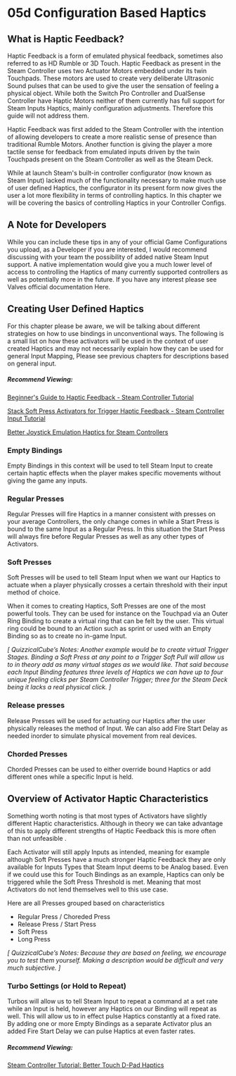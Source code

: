 # 05d Configuration Based Haptics

## What is Haptic Feedback?

Haptic Feedback is  a form of emulated physical feedback, sometimes also referred to as HD Rumble or 3D Touch. Haptic Feedback as present in the Steam Controller uses two Actuator Motors embedded under its twin Touchpads. These motors are used to create very deliberate Ultrasonic Sound pulses that can be used to give the user the sensation of feeling a physical object. While both the Switch Pro Controller and DualSense Controller have Haptic Motors neither of them currently has full support for Steam Inputs Haptics, mainly configuration adjustments. Therefore this guide will not address them.

Haptic Feedback was first added to the Steam Controller with the intention of allowing developers to create a more realistic sense of presence than traditional Rumble Motors. Another function is giving the player a more tactile sense for feedback from emulated inputs driven by the twin Touchpads present on the Steam Controller as well as the Steam Deck.

While at launch Steam's built-in controller configurator (now known as Steam Input) lacked much of the functionality necessary to make much use of user defined Haptics, the configurator in its present form now gives the user a lot more flexibility in terms of controlling haptics.
In this chapter we will be covering the basics of controlling Haptics in your Controller Configs.

## A Note for Developers

While you can include these tips in any of your official Game Configurations you upload, as a Developer if you are interested, I would recommend discussing with your team the possibility of added native Steam Input support. A native implementation would give you a much lower level of access to controlling the Haptics of many currently supported controllers as well as potentially more in the future. If you have any interest please see Valves official documentation Here.

## Creating User Defined Haptics

For this chapter please be aware, we will be talking about different strategies on how to use bindings in unconventional ways. The following is a small list on how these activators will be used in the context of user created Haptics and may not necessarily explain how they can be used for general Input Mapping, Please see previous chapters for descriptions based on general input.

##### Recommend Viewing:


[Beginner's Guide to Haptic Feedback - Steam Controller Tutorial](https://youtu.be/VpPUgmcV7Ps "Haptics / Rumble - Beginner's Guide to Haptic Feedback - Steam Controller Tutorial / Tip - By RambleTan")

[Stack Soft Press Activators for Trigger Haptic Feedback - Steam Controller Input Tutorial](https://youtu.be/nz12OaZRTao "Stack Soft Press Activators for Trigger Haptic Feedback - Steam Controller Input Tutorial - By RambleTan")

[Better Joystick Emulation Haptics for Steam Controllers](https://youtu.be/HGgBzs-N0Fo "Better Joystick Emulation Haptics for Steam Controllers - By QuizzicalCube")

### Empty Bindings

Empty Bindings in this context will be used to tell Steam Input to create certain haptic effects when the player makes specific movements without giving the game any inputs.

### Regular Presses

Regular Presses will fire Haptics in a manner consistent with presses on your average Controllers, the only change comes in while a Start Press is bound to the same Input as a Regular Press. In this situation the Start Press will always fire before Regular Presses as well as any other types of Activators.

### Soft Presses

Soft Presses will be used to tell Steam Input when we want our Haptics to actuate when a player physically crosses a certain threshold with their input method of choice.

When it comes to creating Haptics, Soft Presses are one of the most powerful tools. They can be used for instance on the Touchpad via an Outer Ring Binding to create a virtual ring that can be felt by the user. This virtual ring could be bound to an Action such as sprint or used with an Empty Binding so as to create no in-game Input.

*[ QuizzicalCube’s Notes: Another example would be to create virtual Trigger Stages. Binding a Soft Press at any point to a Trigger Soft Pull will allow us to in theory add as many virtual stages as we would like. That said because each Input Binding features three levels of Haptics we can have up to four unique feeling clicks per Steam Controller Trigger; three for the Steam Deck being it lacks a real physical click. ]*

### Release presses

Release Presses will be used for actuating our Haptics after the user physically releases the method of Input. We can also add Fire Start Delay as needed inorder to simulate physical movement from real devices.

### Chorded Presses

Chorded Presses can be used to either override bound Haptics or add different ones while a specific Input is held.

## Overview of Activator Haptic Characteristics

Something worth noting is that most types of Activators have slightly different Haptic characteristics. Although in theory we can take advantage of this to apply different strengths of Haptic Feedback this is more often than not unfeasible . 

Each Activator will still apply Inputs as intended, meaning for example although Soft Presses have a much stronger Haptic Feedback they are only available for Inputs Types that Steam Input deems to be Analog based. Even if we could use this for Touch Bindings as an example, Haptics can only be triggered while the Soft Press Threshold is met. Meaning that most Activators do not lend themselves well to this use case.

Here are all Presses grouped based on characteristics

* Regular Press / Choreded Press
* Release Press / Start Press
* Soft Press
* Long Press

*[ QuizzicalCube’s Notes: Because they are based on feeling, we encourage you to test them yourself. Making a description would be difficult and very much subjective. ]*

### Turbo Settings (or Hold to Repeat)

Turbos will allow us to tell Steam Input to repeat a command at a set rate while an Input is held, however any Haptics on our Binding will repeat as well. This will allow us to in effect pulse Haptics constantly at a fixed rate. By adding one or more Empty Bindings as a separate Activator plus an added Fire Start Delay we can pulse Haptics at even faster rates.

##### Recommend Viewing:
[Steam Controller Tutorial: Better Touch D-Pad Haptics](https://youtu.be/ekw3PE1hIAk "Steam Controller Tutorial: Better Touch D-Pad Haptics - By Mennenth")
